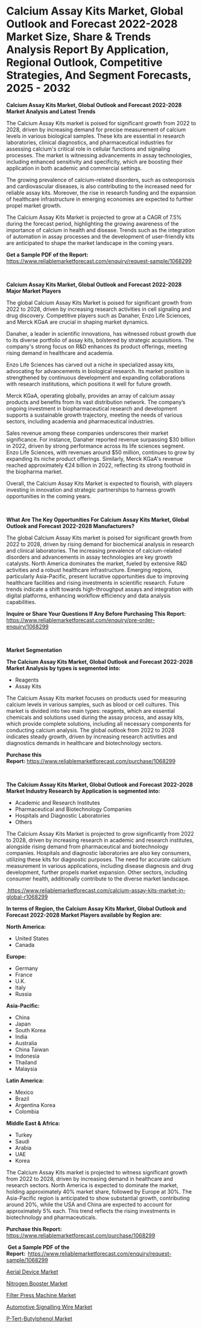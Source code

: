 <p><h1>Calcium Assay Kits Market, Global Outlook and Forecast 2022-2028 Market Size, Share & Trends Analysis Report By Application, Regional Outlook, Competitive Strategies, And Segment Forecasts, 2025 - 2032</h1></p><p><strong>Calcium Assay Kits Market, Global Outlook and Forecast 2022-2028 Market Analysis and Latest Trends</strong></p>
<p><p>The Calcium Assay Kits market is poised for significant growth from 2022 to 2028, driven by increasing demand for precise measurement of calcium levels in various biological samples. These kits are essential in research laboratories, clinical diagnostics, and pharmaceutical industries for assessing calcium's critical role in cellular functions and signaling processes. The market is witnessing advancements in assay technologies, including enhanced sensitivity and specificity, which are boosting their application in both academic and commercial settings.</p><p>The growing prevalence of calcium-related disorders, such as osteoporosis and cardiovascular diseases, is also contributing to the increased need for reliable assay kits. Moreover, the rise in research funding and the expansion of healthcare infrastructure in emerging economies are expected to further propel market growth. </p><p>The Calcium Assay Kits Market is projected to grow at a CAGR of 7.5% during the forecast period, highlighting the growing awareness of the importance of calcium in health and disease. Trends such as the integration of automation in assay processes and the development of user-friendly kits are anticipated to shape the market landscape in the coming years.</p></p>
<p><strong>Get a Sample PDF of the Report:&nbsp;</strong> <a href="https://www.reliablemarketforecast.com/enquiry/request-sample/1068299?utm_campaign=2011&utm_medium=2&utm_source=Github&utm_content=ia&utm_term=21032025&utm_id=calcium-assay-kits-market-global-outlook-and-forecast-2022-2028">https://www.reliablemarketforecast.com/enquiry/request-sample/1068299</a></p>
<p>&nbsp;</p>
<p><strong>Calcium Assay Kits Market, Global Outlook and Forecast 2022-2028 Major Market Players</strong></p>
<p><p>The global Calcium Assay Kits Market is poised for significant growth from 2022 to 2028, driven by increasing research activities in cell signaling and drug discovery. Competitive players such as Danaher, Enzo Life Sciences, and Merck KGaA are crucial in shaping market dynamics.</p><p>Danaher, a leader in scientific innovations, has witnessed robust growth due to its diverse portfolio of assay kits, bolstered by strategic acquisitions. The company's strong focus on R&D enhances its product offerings, meeting rising demand in healthcare and academia.</p><p>Enzo Life Sciences has carved out a niche in specialized assay kits, advocating for advancements in biological research. Its market position is strengthened by continuous development and expanding collaborations with research institutions, which positions it well for future growth.</p><p>Merck KGaA, operating globally, provides an array of calcium assay products and benefits from its vast distribution network. The company’s ongoing investment in biopharmaceutical research and development supports a sustainable growth trajectory, meeting the needs of various sectors, including academia and pharmaceutical industries.</p><p>Sales revenue among these companies underscores their market significance. For instance, Danaher reported revenue surpassing $30 billion in 2022, driven by strong performance across its life sciences segment. Enzo Life Sciences, with revenues around $50 million, continues to grow by expanding its niche product offerings. Similarly, Merck KGaA's revenue reached approximately €24 billion in 2022, reflecting its strong foothold in the biopharma market.</p><p>Overall, the Calcium Assay Kits Market is expected to flourish, with players investing in innovation and strategic partnerships to harness growth opportunities in the coming years.</p></p>
<p>&nbsp;</p>
<p><strong>What Are The Key Opportunities For Calcium Assay Kits Market, Global Outlook and Forecast 2022-2028 Manufacturers?</strong></p>
<p><p>The global Calcium Assay Kits market is poised for significant growth from 2022 to 2028, driven by rising demand for biochemical analysis in research and clinical laboratories. The increasing prevalence of calcium-related disorders and advancements in assay technologies are key growth catalysts. North America dominates the market, fueled by extensive R&D activities and a robust healthcare infrastructure. Emerging regions, particularly Asia-Pacific, present lucrative opportunities due to improving healthcare facilities and rising investments in scientific research. Future trends indicate a shift towards high-throughput assays and integration with digital platforms, enhancing workflow efficiency and data analysis capabilities.</p></p>
<p><strong>Inquire or Share Your Questions If Any Before Purchasing This Report:</strong> <a href="https://www.reliablemarketforecast.com/enquiry/pre-order-enquiry/1068299?utm_campaign=2011&utm_medium=2&utm_source=Github&utm_content=ia&utm_term=21032025&utm_id=calcium-assay-kits-market-global-outlook-and-forecast-2022-2028">https://www.reliablemarketforecast.com/enquiry/pre-order-enquiry/1068299</a></p>
<p>&nbsp;</p>
<p><strong>Market Segmentation</strong></p>
<p><strong>The Calcium Assay Kits Market, Global Outlook and Forecast 2022-2028 Market Analysis by types is segmented into:</strong></p>
<p><ul><li>Reagents</li><li>Assay Kits</li></ul></p>
<p><p>The Calcium Assay Kits market focuses on products used for measuring calcium levels in various samples, such as blood or cell cultures. This market is divided into two main types: reagents, which are essential chemicals and solutions used during the assay process, and assay kits, which provide complete solutions, including all necessary components for conducting calcium analysis. The global outlook from 2022 to 2028 indicates steady growth, driven by increasing research activities and diagnostics demands in healthcare and biotechnology sectors.</p></p>
<p><strong>Purchase this Report:&nbsp;</strong><a href="https://www.reliablemarketforecast.com/purchase/1068299?utm_campaign=2011&utm_medium=2&utm_source=Github&utm_content=ia&utm_term=21032025&utm_id=calcium-assay-kits-market-global-outlook-and-forecast-2022-2028">https://www.reliablemarketforecast.com/purchase/1068299</a></p>
<p>&nbsp;</p>
<p><strong>The Calcium Assay Kits Market, Global Outlook and Forecast 2022-2028 Market Industry Research by Application is segmented into:</strong></p>
<p><ul><li>Academic and Research Institutes</li><li>Pharmaceutical and Biotechnology Companies</li><li>Hospitals and Diagnostic Laboratories</li><li>Others</li></ul></p>
<p><p>The Calcium Assay Kits Market is projected to grow significantly from 2022 to 2028, driven by increasing research in academic and research institutes, alongside rising demand from pharmaceutical and biotechnology companies. Hospitals and diagnostic laboratories are also key consumers, utilizing these kits for diagnostic purposes. The need for accurate calcium measurement in various applications, including disease diagnosis and drug development, further propels market expansion. Other sectors, including consumer health, additionally contribute to the diverse market landscape.</p></p>
<p><a href="https://www.reliablemarketforecast.com/calcium-assay-kits-market-in-global-r1068299?utm_campaign=2011&utm_medium=2&utm_source=Github&utm_content=ia&utm_term=21032025&utm_id=calcium-assay-kits-market-global-outlook-and-forecast-2022-2028">&nbsp;https://www.reliablemarketforecast.com/calcium-assay-kits-market-in-global-r1068299</a></p>
<p><strong>In terms of Region, the Calcium Assay Kits Market, Global Outlook and Forecast 2022-2028 Market Players available by Region are:</strong></p>
<p>
    <p> <strong> North America: </strong>
        <ul>
            <li>United States</li>
            <li>Canada</li>
        </ul>
        </p> 
    <p> <strong> Europe: </strong>
        <ul>
            <li>Germany</li>
            <li>France</li>
            <li>U.K.</li>
            <li>Italy</li>
            <li>Russia</li>
        </ul>
        </p> 
    <p> <strong> Asia-Pacific: </strong>
        <ul>
            <li>China</li>
            <li>Japan</li>
            <li>South Korea</li>
            <li>India</li>
            <li>Australia</li>
            <li>China Taiwan</li>
            <li>Indonesia</li>
            <li>Thailand</li>
            <li>Malaysia</li>
        </ul>
        </p> 
    <p> <strong> Latin America: </strong>
        <ul>
            <li>Mexico</li>
            <li>Brazil</li>
            <li>Argentina Korea</li>
            <li>Colombia</li>
        </ul>
        </p> 
    <p> <strong> Middle East & Africa: </strong>
        <ul>
            <li>Turkey</li>
            <li>Saudi</li>
            <li>Arabia</li>
            <li>UAE</li>
            <li>Korea</li>
        </ul>
    </p>
    </p>
<p><p>The Calcium Assay Kits market is projected to witness significant growth from 2022 to 2028, driven by increasing demand in healthcare and research sectors. North America is expected to dominate the market, holding approximately 40% market share, followed by Europe at 30%. The Asia-Pacific region is anticipated to show substantial growth, contributing around 20%, while the USA and China are expected to account for approximately 5% each. This trend reflects the rising investments in biotechnology and pharmaceuticals.</p></p>
<p><strong>Purchase this Report: </strong><a href="https://www.reliablemarketforecast.com/purchase/1068299?utm_campaign=2011&utm_medium=2&utm_source=Github&utm_content=ia&utm_term=21032025&utm_id=calcium-assay-kits-market-global-outlook-and-forecast-2022-2028">https://www.reliablemarketforecast.com/purchase/1068299</a></p>
<p>&nbsp;<strong>Get a Sample PDF of the Report:&nbsp;&nbsp;</strong><a href="https://www.reliablemarketforecast.com/enquiry/request-sample/1068299?utm_campaign=2011&utm_medium=2&utm_source=Github&utm_content=ia&utm_term=21032025&utm_id=calcium-assay-kits-market-global-outlook-and-forecast-2022-2028">https://www.reliablemarketforecast.com/enquiry/request-sample/1068299</a></p>
<p><strong></strong></p>
<p><p><a href="https://www.linkedin.com/pulse/market-analysis-aerial-device-trends-share-growth-expected-wjg1e?utm_campaign=2011&utm_medium=2&utm_source=Github&utm_content=ia&utm_term=21032025&utm_id=calcium-assay-kits-market-global-outlook-and-forecast-2022-2028">Aerial Device Market</a></p><p><a href="https://www.linkedin.com/pulse/nitrogen-booster-market-report-financial-overview-growth-bwhee?utm_campaign=2011&utm_medium=2&utm_source=Github&utm_content=ia&utm_term=21032025&utm_id=calcium-assay-kits-market-global-outlook-and-forecast-2022-2028">Nitrogen Booster Market</a></p><p><a href="https://www.linkedin.com/pulse/study-global-filter-press-machine-market-emphasis-onthe-jsv5e?utm_campaign=2011&utm_medium=2&utm_source=Github&utm_content=ia&utm_term=21032025&utm_id=calcium-assay-kits-market-global-outlook-and-forecast-2022-2028">Filter Press Machine Market</a></p><p><a href="https://github.com/biyajausenik/Market-Research-Report-List-1/blob/main/automotive-signalling-wire-market.md?utm_campaign=2011&utm_medium=2&utm_source=Github&utm_content=ia&utm_term=21032025&utm_id=calcium-assay-kits-market-global-outlook-and-forecast-2022-2028">Automotive Signalling Wire Market</a></p><p><a href="https://github.com/momossidram/Market-Research-Report-List-1/blob/main/p-tert-butylphenol-market.md?utm_campaign=2011&utm_medium=2&utm_source=Github&utm_content=ia&utm_term=21032025&utm_id=calcium-assay-kits-market-global-outlook-and-forecast-2022-2028">P-Tert-Butylphenol Market</a></p></p>
